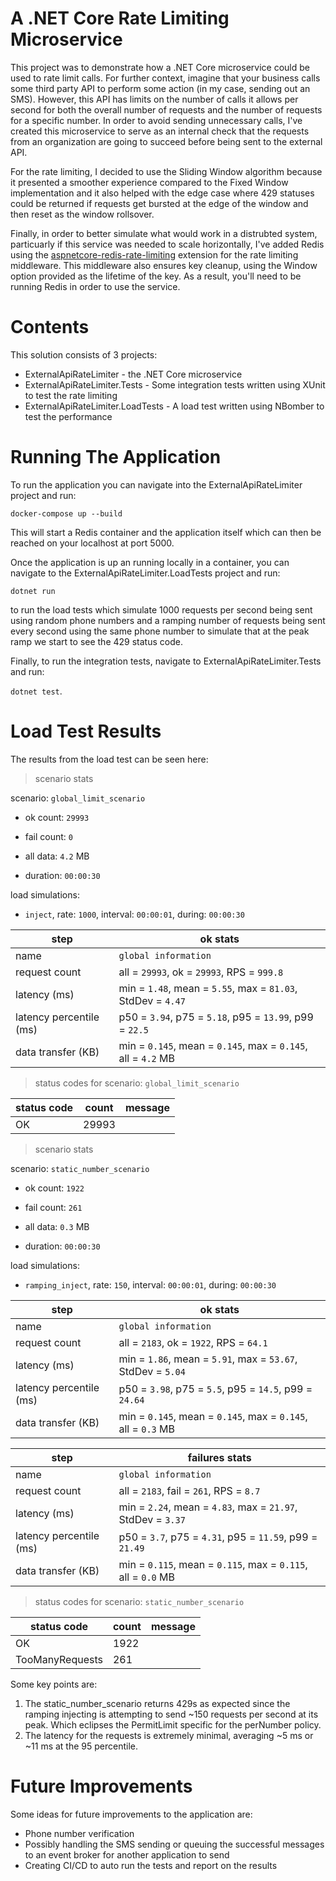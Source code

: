 # A .NET Core Rate Limiting Microservice

This project was to demonstrate how a .NET Core microservice could be used to rate limit calls.
For further context, imagine that your business calls some third party API to perform some action (in my case, sending out an SMS).
However, this API has limits on the number of calls it allows per second for both the overall number of requests
and the number of requests for a specific number. In order to avoid sending unnecessary calls, I've created this microservice to
serve as an internal check that the requests from an organization are going to succeed before being sent to the external API.

For the rate limiting, I decided to use the Sliding Window algorithm because it presented a smoother experience compared to the 
Fixed Window implementation and it also helped with the edge case where 429 statuses could be returned if requests get bursted at the 
edge of the window and then reset as the window rollsover.

Finally, in order to better simulate what would work in a distrubted system, particuarly if this service was needed to scale horizontally,
I've added Redis using the [aspnetcore-redis-rate-limiting](https://github.com/cristipufu/aspnetcore-redis-rate-limiting) extension for
the rate limiting middleware. This middleware also ensures key cleanup, using the Window option provided as the lifetime of the key. As a result, you'll need to be running Redis in order to use the service.

# Contents

This solution consists of 3 projects:
* ExternalApiRateLimiter - the .NET Core microservice
* ExternalApiRateLimiter.Tests - Some integration tests written using XUnit to test the rate limiting
* ExternalApiRateLimiter.LoadTests - A load test written using NBomber to test the performance

# Running The Application

To run the application you can navigate into the ExternalApiRateLimiter project and run:

`docker-compose up --build`

This will start a Redis container and the application itself which can then be reached on your localhost at port 5000.

Once the application is up an running locally in a container, you can navigate to the ExternalApiRateLimiter.LoadTests project 
and run:

`dotnet run`

to run the load tests which simulate 1000 requests per second being sent using random phone numbers and a ramping number of requests
being sent every second using the same phone number to simulate that at the peak ramp we start to see the 429 status code.

Finally, to run the integration tests, navigate to ExternalApiRateLimiter.Tests and run:

`dotnet test`.

# Load Test Results

The results from the load test can be seen here:

> scenario stats



scenario: `global_limit_scenario`

  - ok count: `29993`

  - fail count: `0`

  - all data: `4.2` MB

  - duration: `00:00:30`

load simulations:

  - `inject`, rate: `1000`, interval: `00:00:01`, during: `00:00:30`

|step|ok stats|
|---|---|
|name|`global information`|
|request count|all = `29993`, ok = `29993`, RPS = `999.8`|
|latency (ms)|min = `1.48`, mean = `5.55`, max = `81.03`, StdDev = `4.47`|
|latency percentile (ms)|p50 = `3.94`, p75 = `5.18`, p95 = `13.99`, p99 = `22.5`|
|data transfer (KB)|min = `0.145`, mean = `0.145`, max = `0.145`, all = `4.2` MB|


> status codes for scenario: `global_limit_scenario`



|status code|count|message|
|---|---|---|
|OK|29993||


> scenario stats



scenario: `static_number_scenario`

  - ok count: `1922`

  - fail count: `261`

  - all data: `0.3` MB

  - duration: `00:00:30`

load simulations:

  - `ramping_inject`, rate: `150`, interval: `00:00:01`, during: `00:00:30`

|step|ok stats|
|---|---|
|name|`global information`|
|request count|all = `2183`, ok = `1922`, RPS = `64.1`|
|latency (ms)|min = `1.86`, mean = `5.91`, max = `53.67`, StdDev = `5.04`|
|latency percentile (ms)|p50 = `3.98`, p75 = `5.5`, p95 = `14.5`, p99 = `24.64`|
|data transfer (KB)|min = `0.145`, mean = `0.145`, max = `0.145`, all = `0.3` MB|


|step|failures stats|
|---|---|
|name|`global information`|
|request count|all = `2183`, fail = `261`, RPS = `8.7`|
|latency (ms)|min = `2.24`, mean = `4.83`, max = `21.97`, StdDev = `3.37`|
|latency percentile (ms)|p50 = `3.7`, p75 = `4.31`, p95 = `11.59`, p99 = `21.49`|
|data transfer (KB)|min = `0.115`, mean = `0.115`, max = `0.115`, all = `0.0` MB|


> status codes for scenario: `static_number_scenario`



|status code|count|message|
|---|---|---|
|OK|1922||
|TooManyRequests|261||

Some key points are:

1) The static_number_scenario returns 429s as expected since the ramping injecting is attempting to send ~150 requests per second at its peak. Which eclipses the PermitLimit specific for the perNumber policy.
2) The latency for the requests is extremely minimal, averaging ~5 ms or ~11 ms at the 95 percentile.

# Future Improvements

Some ideas for future improvements to the application are:

* Phone number verification
* Possibly handling the SMS sending or queuing the successful messages to an event broker for another application to send
* Creating CI/CD to auto run the tests and report on the results
